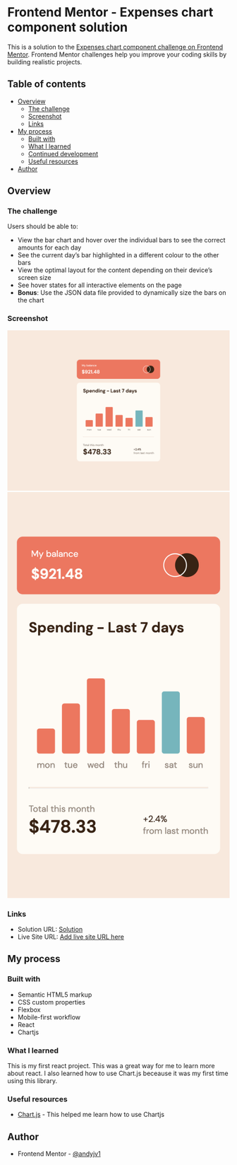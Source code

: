 # Frontend Mentor - Expenses chart component solution

This is a solution to the [Expenses chart component challenge on Frontend Mentor](https://www.frontendmentor.io/challenges/expenses-chart-component-e7yJBUdjwt). Frontend Mentor challenges help you improve your coding skills by building realistic projects. 

## Table of contents

- [Overview](#overview)
  - [The challenge](#the-challenge)
  - [Screenshot](#screenshot)
  - [Links](#links)
- [My process](#my-process)
  - [Built with](#built-with)
  - [What I learned](#what-i-learned)
  - [Continued development](#continued-development)
  - [Useful resources](#useful-resources)
- [Author](#author)


## Overview

### The challenge

Users should be able to:

- View the bar chart and hover over the individual bars to see the correct amounts for each day
- See the current day’s bar highlighted in a different colour to the other bars
- View the optimal layout for the content depending on their device’s screen size
- See hover states for all interactive elements on the page
- **Bonus**: Use the JSON data file provided to dynamically size the bars on the chart

### Screenshot

![](./screenshots/screenshot1.png)
![](./screenshots/screenshot2.png)


### Links

- Solution URL: [Solution](https://github.com/andyjv1/Expenses-chart-component.git)
- Live Site URL: [Add live site URL here](https://your-live-site-url.com)

## My process

### Built with

- Semantic HTML5 markup
- CSS custom properties
- Flexbox
- Mobile-first workflow
- React
- Chartjs

### What I learned

This is my first react project. This  was a great way for me to learn more about react. I also learned how to use Chart.js beceause it was my first time using this library.

### Useful resources

- [Chart.js](https://www.chartjs.org/docs/latest/) - This helped me learn how to use Chartjs

## Author

- Frontend Mentor - [@andyjv1](https://www.frontendmentor.io/profile/andyjv1)
